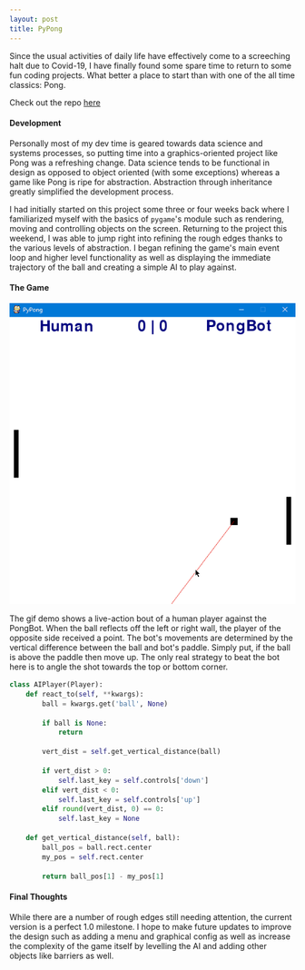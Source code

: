 ```yaml
---
layout: post
title: PyPong
---
```


Since the usual activities of daily life have effectively come to a screeching halt due to Covid-19, I have finally found some spare time to return to some fun coding projects. What better a place to start than with one of the all time classics: Pong.

Check out the repo [here](https://github.com/bormanjo/py-pong)

#### Development

Personally most of my dev time is geared towards data science and systems processes, so putting time into a graphics-oriented project like Pong was a refreshing change. Data science tends to be functional in design as opposed to object oriented (with some exceptions) whereas a game like Pong is ripe for abstraction. Abstraction through inheritance greatly simplified the development process.

I had initially started on this project some three or four weeks back where I familiarized myself with the basics of `pygame`'s module such as rendering, moving and controlling objects on the screen. Returning to the project this weekend, I was able to jump right into refining the rough edges thanks to the various levels of abstraction. I began refining the game's main event loop and higher level functionality as well as displaying the immediate trajectory of the ball and creating a simple AI to play against.

#### The Game

![Pong Demo](https://github.com/bormanjo/py-pong/blob/master/demo.gif?raw=true)

The gif demo shows a live-action bout of a human player against the PongBot. When the ball reflects off the left or right wall, the player of the opposite side received a point. The bot's movements are determined by the vertical difference between the ball and bot's paddle. Simply put, if the ball is above the paddle then move up. The only real strategy to beat the bot here is to angle the shot towards the top or bottom corner.

```python
class AIPlayer(Player):
    def react_to(self, **kwargs):
        ball = kwargs.get('ball', None)

        if ball is None:
            return

        vert_dist = self.get_vertical_distance(ball)

        if vert_dist > 0:
            self.last_key = self.controls['down']
        elif vert_dist < 0:
            self.last_key = self.controls['up']
        elif round(vert_dist, 0) == 0:
            self.last_key = None

    def get_vertical_distance(self, ball):
        ball_pos = ball.rect.center
        my_pos = self.rect.center

        return ball_pos[1] - my_pos[1]
```

#### Final Thoughts

While there are a number of rough edges still needing attention, the current version is a perfect 1.0 milestone. I hope to make future updates to improve the design such as adding a menu and graphical config as well as increase the complexity of the game itself by levelling the AI and adding other objects like barriers as well.
